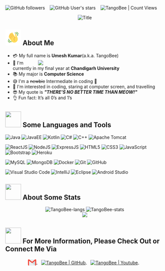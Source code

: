 <img alt="GitHub followers" src="https://img.shields.io/github/followers/TangoBeee?style=social"> &nbsp;&nbsp; <img alt="GitHub User's stars" src="https://img.shields.io/github/stars/TangoBeee?style=social"> &nbsp;&nbsp; <img alt="TangoBee | Count Views" src="https://komarev.com/ghpvc/?username=TangoBeee&color=green" />

<div align="center">
  <img src="https://readme-typing-svg.herokuapp.com/?font=Architects+Daughter&color=%2338C2FF&size=50&center=true&vCenter=true&height=60&width=600&lines=Heyyy!+I%27m+TangoBee+%3C3;Java%20is%20Everything!!!;Welcome+to+my+profile!" alt="Title"></img>
</div>


## <img src="wave.gif" width="50px" height="50px"></img> About Me

- :credit_card: My full name is **Umesh Kumar**(a.k.a. TangoBee) <img src="https://substackcdn.com/video/upload/e_loop,vs_40/a2gccwugbubdi1ldsrwg.gif" width="400" align="right"/>
- :school: I'm currently in my final year at **Chandigarh University**
- :books: My major is **Computer Science**
- :sweat_smile: I'm a ~~newbie~~ Intermediate in coding :penguin:
- :monocle_face: I'm interested in coding, staring at computer screen, and travelling
- :sunglasses: My quote is ***"THERE'S NO BETTER TIME THAN MEOW!"*** 
- :ok_hand: Fun fact: It’s all 0’s and 1’s

## <img src="https://media2.giphy.com/media/QssGEmpkyEOhBCb7e1/giphy.gif?cid=ecf05e47a0n3gi1bfqntqmob8g9aid1oyj2wr3ds3mg700bl&rid=giphy.gif" width="50px" height="50px"> Some Languages and Tools
![Java](https://img.shields.io/badge/java-%23ED8B00.svg?style=for-the-badge&logo=java&logoColor=white) ![JavaEE](https://img.shields.io/badge/javaee-%2300599C.svg?style=for-the-badge&logo=javaee&logoColor=white) ![Kotlin](https://img.shields.io/badge/kotlin-%23ED8B00.svg?style=for-the-badge&logo=kotlin&logoColor=white) ![C#](https://img.shields.io/badge/c%23-%23239120.svg?style=for-the-badge&logo=c-sharp&logoColor=white) ![C++](https://img.shields.io/badge/C++-5C2D91?style=for-the-badge&logo=c++&logoColor=white) ![Apache Tomcat](https://img.shields.io/badge/apache_tomcat-%23D42029.svg?style=for-the-badge&logo=apachetomcat&logoColor=white)

![ReactJS](https://img.shields.io/badge/React-20232A?style=for-the-badge&logo=react&logoColor=61DAFB) ![NodeJS](https://img.shields.io/badge/Node.js-43853D?style=for-the-badge&logo=node.js&logoColor=white) ![ExpressJS](https://img.shields.io/badge/Express.js-404D59?style=for-the-badge) ![HTML5](https://img.shields.io/badge/html5-%23E34F26.svg?style=for-the-badge&logo=html5&logoColor=white) ![CSS3](https://img.shields.io/badge/css3-%231572B6.svg?style=for-the-badge&logo=css3&logoColor=white) ![JavaScript](https://img.shields.io/badge/javascript-%23323330.svg?style=for-the-badge&logo=javascript&logoColor=%23F7DF1E) ![Bootstrap](https://img.shields.io/badge/bootstrap-%23563D7C.svg?style=for-the-badge&logo=bootstrap&logoColor=white) ![Heroku](https://img.shields.io/badge/heroku-%23430098.svg?style=for-the-badge&logo=heroku&logoColor=white)

![MySQL](https://img.shields.io/badge/MySQL-CC2927?style=for-the-badge&logo=mysql&logoColor=white) ![MongoDB](https://img.shields.io/badge/MongoDB-4EA94B?style=for-the-badge&logo=mongodb&logoColor=white) ![Docker](https://img.shields.io/badge/docker-%230db7ed.svg?style=for-the-badge&logo=docker&logoColor=white) ![Git](https://img.shields.io/badge/git-%23F05033.svg?style=for-the-badge&logo=git&logoColor=white) ![GitHub](https://img.shields.io/badge/github-%23121011.svg?style=for-the-badge&logo=github&logoColor=white)

![Visual Studio Code](https://img.shields.io/badge/Visual%20Studio%20Code-0078d7.svg?style=for-the-badge&logo=visual-studio-code&logoColor=white) ![IntelliJ](https://img.shields.io/badge/IntelliJ-5C2D91.svg?style=for-the-badge&logo=intellijidea&logoColor=white) ![Eclipse](https://img.shields.io/badge/eclipse-1B6AC6.svg?style=for-the-badge&logo=eclipse&logoColor=white) ![Android Studio](https://img.shields.io/badge/android_studio-1B6AC6.svg?style=for-the-badge&logo=androidstudio&logoColor=white) 

## <img src="https://media0.giphy.com/media/cNZqrH5IzOG0xrlWks/giphy.gif?cid=ecf05e47map255q427en9uprqc1sb0unjq5k4fnqg5pmhhs4&rid=giphy.gif&ct=s" width="50px" height="50px"> About Some Stats
<div align="center">
<img height="150em" src="https://github-readme-stats.vercel.app/api/top-langs/?username=TangoBeee&layout=compact&show_icon=true&theme=algolia" alt="TangoBee-langs"/>
<img height="150em" src="https://github-readme-stats.vercel.app/api/?username=TangoBeee&layout=compact&show_icon=true&theme=algolia" alt="TangoBee-stats"/>
</div>
<div align="center">
  <img src="https://github-readme-streak-stats.herokuapp.com/?user=TangoBeee&theme=algolia&background=0d1117&hide_border=true" />
</div>

## <img src='https://raw.githubusercontent.com/ShahriarShafin/ShahriarShafin/main/Assets/handshake.gif' width="50px" height="50px"> For More Information, Please Check Out or Connect Me Via
<p align="center">
  <a href="mailto:querytango@gmail.com" >
    <img align="center" alt="TangoBee | Gmail" width="26px" src="Gmail.svg" />
  </a> &nbsp;&nbsp;
  
  <a href="https://profile-summary-for-github.herokuapp.com/user/TangoBeee" target="_blank">
    <img align="center" alt="TangoBee | GitHub" width="26px" src="https://upload.wikimedia.org/wikipedia/commons/thumb/a/ae/Github-desktop-logo-symbol.svg/1024px-Github-desktop-logo-symbol.svg.png" />
  </a> &nbsp;&nbsp;
  
  <a href="https://www.youtube.com/channel/UCqQfS3yho6v_bpMTZpwl0NQ/" target="_blank">
    <img align="center" alt="TangoBee | Youtube" width="32px" src="https://icon-library.com/images/youtube-video-icon-png/youtube-video-icon-png-29.jpg" />
  </a> &nbsp;&nbsp;
<p> 
